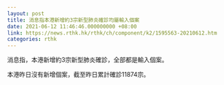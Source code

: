 ```yaml
---
layout: post
title: 消息指本港新增約3宗新型肺炎確診均屬輸入個案
date: 2021-06-12 11:46:46.000000000 +08:00
link: https://news.rthk.hk/rthk/ch/component/k2/1595563-20210612.htm
categories: rthk
---
```


消息指，本港新增約3宗新型肺炎確診，全部都是輸入個案。

本港昨日沒有新增個案，截至昨日累計確診11874宗。
